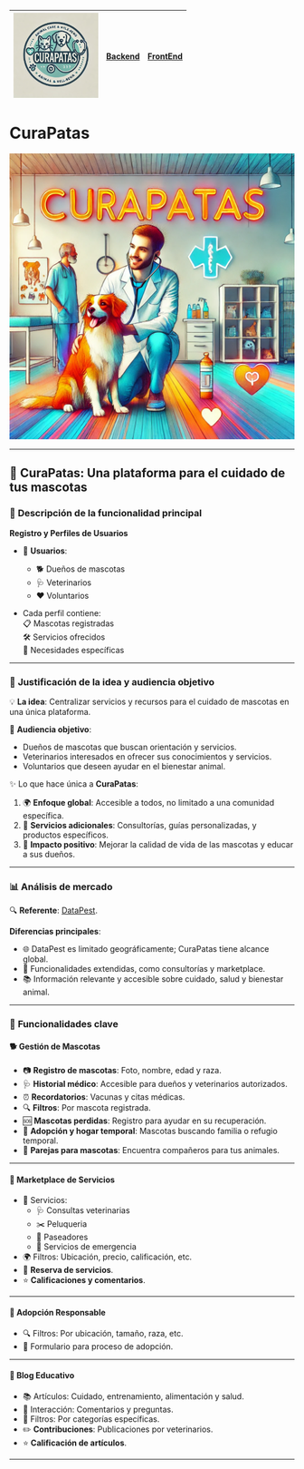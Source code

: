 |<img width="150" src="./assets/logo.webp"/>  | [Backend](./BackEnd/README.md)   |  [FrontEnd](./FrontEnd/README.md) |
|---|---|---|
# CuraPatas

![Portada CuraPatas](./assets/PortadaCuraPatas.webp)

---  

## 🐾 **CuraPatas: Una plataforma para el cuidado de tus mascotas**

### 📝 **Descripción de la funcionalidad principal**

**Registro y Perfiles de Usuarios**

- 👤 **Usuarios**:
    - 🐕 Dueños de mascotas
    - 🩺 Veterinarios
    - ❤️ Voluntarios

- Cada perfil contiene:  
📋 Mascotas registradas  
🛠️ Servicios ofrecidos  
📌 Necesidades específicas

---  

### 🎯 **Justificación de la idea y audiencia objetivo**

💡 **La idea**: Centralizar servicios y recursos para el cuidado de mascotas en una única plataforma.

👥 **Audiencia objetivo**:

- Dueños de mascotas que buscan orientación y servicios.
- Veterinarios interesados en ofrecer sus conocimientos y servicios.
- Voluntarios que deseen ayudar en el bienestar animal.

✨ Lo que hace única a **CuraPatas**:

1. 🌍 **Enfoque global**: Accesible a todos, no limitado a una comunidad específica.
2. 🐾 **Servicios adicionales**: Consultorías, guías personalizadas, y productos específicos.
3. 💖 **Impacto positivo**: Mejorar la calidad de vida de las mascotas y educar a sus dueños.

---  

### 📊 **Análisis de mercado**

🔍 **Referente**: [DataPest](https://www.siacyl.org/public/datapetshelp.aspx).

**Diferencias principales**:

- 🌐 DataPest es limitado geográficamente; CuraPatas tiene alcance global.
- 🔧 Funcionalidades extendidas, como consultorías y marketplace.
- 📚 Información relevante y accesible sobre cuidado, salud y bienestar animal.

---  

### 🌟 **Funcionalidades clave**

#### 🐕 **Gestión de Mascotas**

- 📷 **Registro de mascotas**: Foto, nombre, edad y raza.
- 🩺 **Historial médico**: Accesible para dueños y veterinarios autorizados.
- ⏰ **Recordatorios**: Vacunas y citas médicas.
- 🔍 **Filtros**: Por mascota registrada.
- 🆘 **Mascotas perdidas**: Registro para ayudar en su recuperación.
- 🏡 **Adopción y hogar temporal**: Mascotas buscando familia o refugio temporal.
- 💞 **Parejas para mascotas**: Encuentra compañeros para tus animales.

---  

#### 🛒 **Marketplace de Servicios**

- 💼 Servicios:
    - 🩺 Consultas veterinarias
    - ✂️ Peluqueria
    - 🚶 Paseadores
    - 🚨 Servicios de emergencia
- 🌍 Filtros: Ubicación, precio, calificación, etc.
- 📅 **Reserva de servicios**.
- ⭐ **Calificaciones y comentarios**.

---  

#### 🐾 **Adopción Responsable**

- 🔍 Filtros: Por ubicación, tamaño, raza, etc.
- 📝 Formulario para proceso de adopción.

---  

#### 📖 **Blog Educativo**

- 📚 Artículos: Cuidado, entrenamiento, alimentación y salud.
- 💬 Interacción: Comentarios y preguntas.
- 🎯 Filtros: Por categorías específicas.
- ✏️ **Contribuciones**: Publicaciones por veterinarios.
- ⭐ **Calificación de artículos**.

---  
